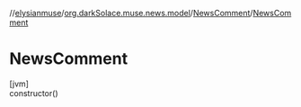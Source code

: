 //[elysianmuse](../../../index.md)/[org.darkSolace.muse.news.model](../index.md)/[NewsComment](index.md)/[NewsComment](-news-comment.md)

# NewsComment

[jvm]\
constructor()
